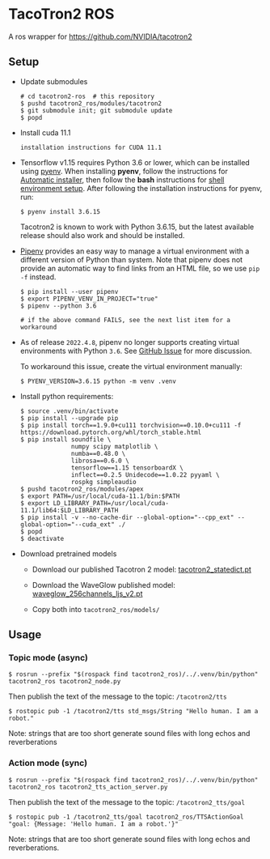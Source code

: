 # TacoTron2 ROS

A ros wrapper for https://github.com/NVIDIA/tacotron2

## Setup

- Update submodules

  ```console
  # cd tacotron2-ros  # this repository
  $ pushd tacotron2_ros/modules/tacotron2
  $ git submodule init; git submodule update
  $ popd
  ```

- Install cuda 11.1

  ```
  installation instructions for CUDA 11.1
  ```

- Tensorflow v1.15 requires Python 3.6 or lower, which can be installed using [pyenv](https://github.com/pyenv/pyenv).
  When installing **pyenv**, follow the instructions for [Automatic installer](https://github.com/pyenv/pyenv#automatic-installer), then follow the **bash** instructions for [shell environment setup](https://github.com/pyenv/pyenv#set-up-your-shell-environment-for-pyenv).
  After following the installation instructions for pyenv, run:

  ```console
  $ pyenv install 3.6.15
  ```

  Tacotron2 is known to work with Python 3.6.15, but the latest available release should also work and should be installed.

- [Pipenv](https://pipenv.pypa.io) provides an easy way to manage a virtual environment with a different version of Python than system.
  Note that pipenv does not provide an automatic way to find links from an HTML file, so we use `pip -f` instead.

  ```console
  $ pip install --user pipenv
  $ export PIPENV_VENV_IN_PROJECT="true"
  $ pipenv --python 3.6

  # if the above command FAILS, see the next list item for a workaround
  ```

- As of release `2022.4.8`, pipenv no longer supports creating virtual environments with Python `3.6`.
  See [GitHub Issue](https://github.com/pypa/pipenv/issues/5406) for more discussion.

  To workaround this issue, create the virtual environment manually:

  ```console
  $ PYENV_VERSION=3.6.15 python -m venv .venv
  ```

- Install python requirements:

  ```console
  $ source .venv/bin/activate
  $ pip install --upgrade pip
  $ pip install torch==1.9.0+cu111 torchvision==0.10.0+cu111 -f https://download.pytorch.org/whl/torch_stable.html
  $ pip install soundfile \
                numpy scipy matplotlib \
                numba==0.48.0 \
                librosa==0.6.0 \
                tensorflow==1.15 tensorboardX \
                inflect==0.2.5 Unidecode==1.0.22 pyyaml \
                rospkg simpleaudio
  $ pushd tacotron2_ros/modules/apex
  $ export PATH=/usr/local/cuda-11.1/bin:$PATH
  $ export LD_LIBRARY_PATH=/usr/local/cuda-11.1/lib64:$LD_LIBRARY_PATH
  $ pip install -v --no-cache-dir --global-option="--cpp_ext" --global-option="--cuda_ext" ./
  $ popd
  $ deactivate
  ```

- Download pretrained models

  - Download our published Tacotron 2 model: [tacotron2_statedict.pt](https://drive.google.com/file/d/1c5ZTuT7J08wLUoVZ2KkUs_VdZuJ86ZqA/view)

  - Download the WaveGlow published model: [waveglow_256channels_ljs_v2.pt](https://drive.google.com/file/d/1WsibBTsuRg_SF2Z6L6NFRTT-NjEy1oTx/view)

  - Copy both into `tacotron2_ros/models/`


## Usage

### Topic mode (async)

```console
$ rosrun --prefix "$(rospack find tacotron2_ros)/../.venv/bin/python" tacotron2_ros tacotron2_node.py
```

Then publish the text of the message to the topic: `/tacotron2/tts`

```console
$ rostopic pub -1 /tacotron2/tts std_msgs/String "Hello human. I am a robot."
```

Note: strings that are too short generate sound files with long echos and reverberations


### Action mode (sync)

```console
$ rosrun --prefix "$(rospack find tacotron2_ros)/../.venv/bin/python" tacotron2_ros tacotron2_tts_action_server.py
```

Then publish the text of the message to the topic: `/tacotron2_tts/goal`

```console
$ rostopic pub -1 /tacotron2_tts/goal tacotron2_ros/TTSActionGoal "goal: {Message: 'Hello human. I am a robot.'}"
```

Note: strings that are too short generate sound files with long echos and reverberations.
